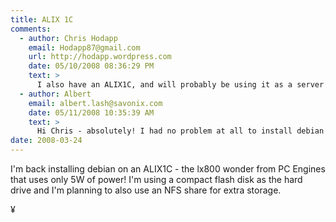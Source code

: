 ```yaml
---
title: ALIX 1C
comments:
  - author: Chris Hodapp
    email: Hodapp87@gmail.com
    url: http://hodapp.wordpress.com
    date: 05/10/2008 08:36:29 PM
    text: >
      I also have an ALIX1C, and will probably be using it as a server as soon as I get it working properly. Have you gotten this board to boot Debian without a monitor attached?
  - author: Albert
    email: albert.lash@savonix.com
    date: 05/11/2008 10:35:39 AM
    text: >
      Hi Chris - absolutely! I had no problem at all to install debian onto a 2GB or so compact flash card and run the ALIX1c without a monitor.<br/><br/>Where are you in the process of setting up the ALIX1c? Are you using a solid state drive (compact flash, etc.) or a real hard drive?
date: 2008-03-24
---
```

I'm back installing debian on an ALIX1C - the lx800 wonder from PC Engines that uses only 5W of power! I'm using a compact flash disk as the hard drive and I'm planning to also use an NFS share for extra storage.

¥

